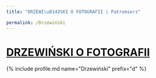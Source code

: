 ```yaml
---
title: "DRZEWI\u0143SKI O FOTOGRAFII | Patromierz"

permalink: /Drzewiński
---
```


# [DRZEWIŃSKI O FOTOGRAFII](https://patronite.pl/Drzewiński)

{% include profile.md name="Drzewiński" prefix="d" %}
